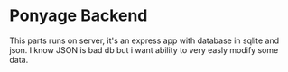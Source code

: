 # Ponyage Backend

This parts runs on server, it's an express app with database in sqlite and json.
I know JSON is bad db but i want ability to very easly modify some data.
